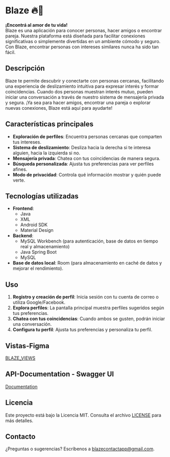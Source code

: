 # Blaze 🔥💜

**¡Encontrá al amor de tu vida!**  
Blaze es una aplicación para conocer personas, hacer amigos o encontrar pareja. Nuestra plataforma está diseñada para facilitar conexiones significativas o simplemente divertidas en un ambiente cómodo y seguro. Con Blaze, encontrar personas con intereses similares nunca ha sido tan fácil.

## Descripción

Blaze te permite descubrir y conectarte con personas cercanas, facilitando una experiencia de deslizamiento intuitiva para expresar interés y formar coincidencias. Cuando dos personas muestran interés mutuo, pueden iniciar una conversación a través de nuestro sistema de mensajería privada y segura. ¡Ya sea para hacer amigos, encontrar una pareja o explorar nuevas conexiones, Blaze está aquí para ayudarte!

## Características principales

- **Exploración de perfiles**: Encuentra personas cercanas que comparten tus intereses.
- **Sistema de deslizamiento**: Desliza hacia la derecha si te interesa alguien, hacia la izquierda si no.
- **Mensajería privada**: Chatea con tus coincidencias de manera segura.
- **Búsqueda personalizada**: Ajusta tus preferencias para ver perfiles afines.
- **Modo de privacidad**: Controla qué información mostrar y quién puede verte.

## Tecnologías utilizadas

- **Frontend**: 
    - Java
    - XML
    - Android SDK
    - Material Design
- **Backend**:
    - MySQL Workbench (para autenticación, base de datos en tiempo real y almacenamiento)
    - Java Spring Boot
    - MySQL
- **Base de datos local**: Room (para almacenamiento en caché de datos y mejorar el rendimiento).

## Uso

1. **Registro y creación de perfil**: Inicia sesión con tu cuenta de correo o utiliza Google/Facebook.
2. **Explora perfiles**: La pantalla principal muestra perfiles sugeridos según tus preferencias.
3. **Chatea con tus coincidencias**: Cuando ambos se gusten, podrán iniciar una conversación.
4. **Configura tu perfil**: Ajusta tus preferencias y personaliza tu perfil.

## Vistas-Figma
[BLAZE_VIEWS](https://www.figma.com/design/cLgbQC5QP8XhtAKjnCJJVt/View-Blaze?node-id=0-1&node-type=canvas&t=PLyoUWWtMjmBCymV-0)

## API-Documentation - Swagger UI
[Documentation](http://localhost:8080/swagger-ui/index.html)
## Licencia

Este proyecto está bajo la Licencia MIT. Consulta el archivo [LICENSE](LICENSE.md) para más detalles.

## Contacto

¿Preguntas o sugerencias? Escríbenos a [blazecontactapp@gmail.com](mailto:contacto@blazedate.com).
